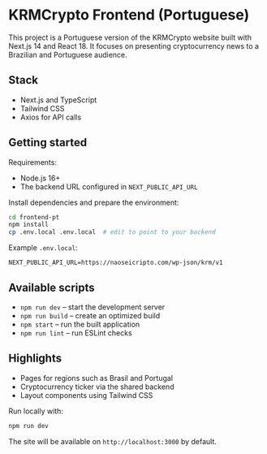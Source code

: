 # KRMCrypto Frontend (Portuguese)

This project is a Portuguese version of the KRMCrypto website built with Next.js 14 and React 18. It focuses on presenting cryptocurrency news to a Brazilian and Portuguese audience.

## Stack

- Next.js and TypeScript
- Tailwind CSS
- Axios for API calls

## Getting started

Requirements:

- Node.js 16+
- The backend URL configured in `NEXT_PUBLIC_API_URL`

Install dependencies and prepare the environment:

```bash
cd frontend-pt
npm install
cp .env.local .env.local  # edit to point to your backend
```

Example `.env.local`:

```
NEXT_PUBLIC_API_URL=https://naoseicripto.com/wp-json/krm/v1
```

## Available scripts

- `npm run dev` – start the development server
- `npm run build` – create an optimized build
- `npm start` – run the built application
- `npm run lint` – run ESLint checks

## Highlights

- Pages for regions such as Brasil and Portugal
- Cryptocurrency ticker via the shared backend
- Layout components using Tailwind CSS

Run locally with:

```bash
npm run dev
```

The site will be available on `http://localhost:3000` by default.
